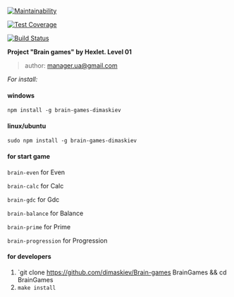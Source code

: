 [![Maintainability](https://api.codeclimate.com/v1/badges/550dcca9a0c99ae0a8ee/maintainability)](https://codeclimate.com/github/dimaskiev/Brain-games/maintainability)

[![Test Coverage](https://api.codeclimate.com/v1/badges/550dcca9a0c99ae0a8ee/test_coverage)](https://codeclimate.com/github/dimaskiev/Brain-games/test_coverage)

[![Build Status](https://travis-ci.org/dimaskiev/Brain-games.svg?branch=master)](https://travis-ci.org/dimaskiev/Brain-games)

**Project "Brain games" by Hexlet. Level 01**

> author: manager.ua@gmail.com

*For install:*

#### windows
`npm install -g brain-games-dimaskiev`
#### linux/ubuntu
`sudo npm install -g brain-games-dimaskiev`
#### for start game

`brain-even` for Even

`brain-calc` for Calc

`brain-gdc` for Gdc

`brain-balance` for Balance

`brain-prime` for Prime

`brain-progression` for Progression

#### for developers
1. `git clone https://github.com/dimaskiev/Brain-games BrainGames && cd BrainGames
2. `make install`


